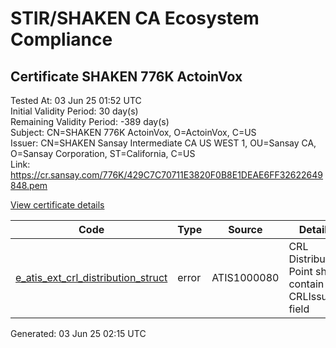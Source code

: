 # STIR/SHAKEN CA Ecosystem Compliance

## Certificate SHAKEN 776K ActoinVox

Tested At: 03 Jun 25 01:52 UTC\
Initial Validity Period: 30 day(s)\
Remaining Validity Period: -389 day(s)\
Subject: CN=SHAKEN 776K ActoinVox, O=ActoinVox, C=US\
Issuer: CN=SHAKEN Sansay Intermediate CA US WEST 1, OU=Sansay CA, O=Sansay Corporation, ST=California, C=US\
Link: https://cr.sansay.com/776K/429C7C70711E3820F0B8E1DEAE6FF32622649848.pem

[View certificate details](https://x509.io/?cert=MIICpTCCAkugAwIBAgIUQpx8cHEeOCDwuOHerm%2FzJiJkmEgwCgYIKoZIzj0EAwIwgYUxCzAJBgNVBAYTAlVTMRMwEQYDVQQIDApDYWxpZm9ybmlhMRswGQYDVQQKDBJTYW5zYXkgQ29ycG9yYXRpb24xEjAQBgNVBAsMCVNhbnNheSBDQTEwMC4GA1UEAwwnU0hBS0VOIFNhbnNheSBJbnRlcm1lZGlhdGUgQ0EgVVMgV0VTVCAxMB4XDTI0MDQwOTEyMjc0OVoXDTI0MDUwOTEyMjc0OVowQTELMAkGA1UEBhMCVVMxEjAQBgNVBAoMCUFjdG9pblZveDEeMBwGA1UEAwwVU0hBS0VOIDc3NksgQWN0b2luVm94MFkwEwYHKoZIzj0CAQYIKoZIzj0DAQcDQgAEsLy9vr1LcuD7Hinpsmf0uhDzxrzskv6qamZAy0CuMj6Ov%2FMFjDHeZAjDnb7Z74mD2ALVvh0iBcnA8WSLMKdolqOB2zCB2DAWBggrBgEFBQcBGgQKMAigBhYENzc2SzAXBgNVHSAEEDAOMAwGCmCGSAGG%2FwkBAQQwHQYDVR0OBBYEFHhF9G8up84%2Bxz7Z06%2BZsIwjjqegMB8GA1UdIwQYMBaAFKzTk%2FVDQ8wKvkVYFxN9knzcwwFGMEcGA1UdHwRAMD4wPKA6oDiGNmh0dHBzOi8vYXV0aGVudGljYXRlLWFwaS5pY29uZWN0aXYuY29tL2Rvd25sb2FkL3YxL2NybDAMBgNVHRMBAf8EAjAAMA4GA1UdDwEB%2FwQEAwIHgDAKBggqhkjOPQQDAgNIADBFAiB7nMsRiulir28aWq1xdvr7Ski9LTfDJtDQ6kZ8kgVtjQIhAM1dzfihr9jlBeOziHdlV1GC133haogYBAzd2%2BIZBGoD)

| Code | Type | Source | Details |
|------|------|--------|---------|
| [e_atis_ext_crl_distribution_struct](../../ISSUES/e_atis_ext_crl_distribution_struct/README.md) | error | ATIS1000080 | CRL Distribution Point shall contain a CRLIssuer field |


Generated: 03 Jun 25 02:15 UTC